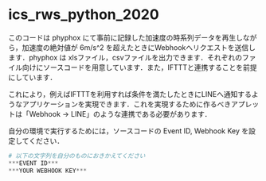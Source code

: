 # ics_rws_python_2020

このコードは phyphox にて事前に記録した加速度の時系列データを再生しながら，加速度の絶対値が 6m/s^2 を超えたときにWebhookへリクエストを送信します．phyphox は xlsファイル，csvファイルを出力できます．それぞれのファイル向けにソースコードを用意しています．また，IFTTTと連携することを前提にしています．

これにより，例えばIFTTTを利用すれば条件を満たしたときにLINEへ通知するようなアプリケーションを実現できます．これを実現するために作るべきアプレットは「Webhook → LINE」のような連携である必要があります．

自分の環境で実行するためには，ソースコードの Event ID, Webhook Key を設定してください．

```python
# 以下の文字列を自分のものにおきかえてください
***EVENT ID***
***YOUR WEBHOOK KEY***
```